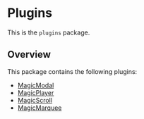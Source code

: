 # Plugins

This is the `plugins` package.

## Overview

This package contains the following plugins:

- [MagicModal](./MagicModal/index.md)
- [MagicPlayer](./MagicPlayer/index.md)
- [MagicScroll](./MagicScroll/index.md)
- [MagicMarquee](./MagicMarquee/index.md)
